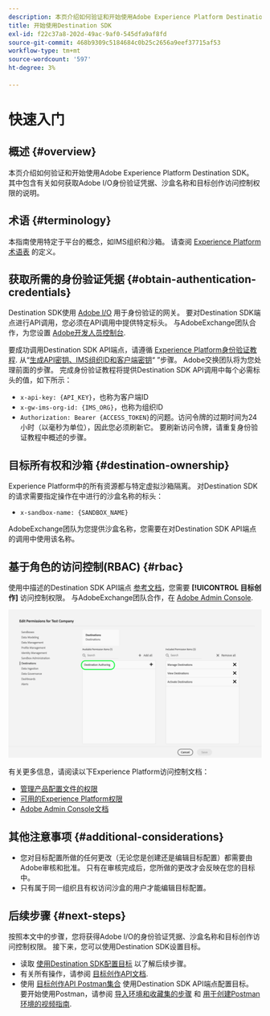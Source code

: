 ```yaml
---
description: 本页介绍如何验证和开始使用Adobe Experience Platform Destination SDK。 其中包含有关如何获取Adobe I/O身份验证凭据、沙盒名称和目标创作访问控制权限的说明。
title: 开始使用Destination SDK
exl-id: f22c37a8-202d-49ac-9af0-545dfa9af8fd
source-git-commit: 468b9309c5184684c0b25c2656a9eef37715af53
workflow-type: tm+mt
source-wordcount: '597'
ht-degree: 3%

---
```


# 快速入门

## 概述 {#overview}

本页介绍如何验证和开始使用Adobe Experience Platform Destination SDK。 其中包含有关如何获取Adobe I/O身份验证凭据、沙盒名称和目标创作访问控制权限的说明。

## 术语 {#terminology}

本指南使用特定于平台的概念，如IMS组织和沙箱。 请查阅 [Experience Platform术语表](https://experienceleague.adobe.com/docs/experience-platform/landing/glossary.html) 的定义。

## 获取所需的身份验证凭据 {#obtain-authentication-credentials}

Destination SDK使用 [Adobe I/O](https://www.adobe.io/) 用于身份验证的网关。 要对Destination SDK端点进行API调用，您必须在API调用中提供特定标头。 与AdobeExchange团队合作，为您设置 [Adobe开发人员控制台](https://developer.adobe.com/console).

要成功调用Destination SDK API端点，请遵循 [Experience Platform身份验证教程](https://experienceleague.adobe.com/docs/experience-platform/landing/platform-apis/api-authentication.html). 从“[生成API密钥、IMS组织ID和客户端密钥](https://experienceleague.adobe.com/docs/experience-platform/landing/platform-apis/api-authentication.html#api-ims-secret)“ ”步骤。 Adobe交换团队将为您处理前面的步骤。 完成身份验证教程将提供Destination SDK API调用中每个必需标头的值，如下所示：

* `x-api-key: {API_KEY}`，也称为客户端ID
* `x-gw-ims-org-id: {IMS_ORG}`，也称为组织ID
* `Authorization: Bearer {ACCESS_TOKEN}`的问题。访问令牌的过期时间为24小时（以毫秒为单位），因此您必须刷新它。 要刷新访问令牌，请重复身份验证教程中概述的步骤。

<!--

### Obtain `Authorization: Bearer {ACCESS_TOKEN}`

To obtain the `{ACCESS_TOKEN}`, you must generate a JWT token and exchange it for the access token. Follow the steps below:

1. Follow the instructions in the [Generate JWT section](https://www.adobe.io/apis/experienceplatform/console/docs.html#!AdobeDocs/adobeio-console/master/credentials.md) in the credentials guide.
2. Follow the instructions in [Step 3: try it](https://www.adobe.io/authentication/auth-methods.html#!AdobeDocs/adobeio-auth/master/AuthenticationOverview/ServiceAccountIntegration.md) in the Service account connection guide.

You now have the required authentication headers `x-api-key: {API_KEY}`, `x-gw-ims-org-id: {IMS_ORG}`, and `Authorization: Bearer {ACCESS_TOKEN}`.

>[!NOTE]
>
>The access token has an expiration time of 24 hours, expressed in milliseconds, so you will have to refresh it. To refresh the access token, repeat the steps outlined in this section.

-->

## 目标所有权和沙箱 {#destination-ownership}

Experience Platform中的所有资源都与特定虚拟沙箱隔离。 对Destination SDK的请求需要指定操作在中进行的沙盒名称的标头：

* `x-sandbox-name: {SANDBOX_NAME}`

AdobeExchange团队为您提供沙盒名称，您需要在对Destination SDK API端点的调用中使用该名称。

## 基于角色的访问控制(RBAC) {#rbac}

使用中描述的Destination SDK API端点 [参考文档](./configuration-options.md)，您需要 **[!UICONTROL 目标创作]** 访问控制权限。 与AdobeExchange团队合作，在 [Adobe Admin Console](https://adminconsole.adobe.com/).

![目标创作权限](./assets/destination-authoring-permission.png)

有关更多信息，请阅读以下Experience Platform访问控制文档：

* [管理产品配置文件的权限](/help/access-control/ui/permissions.md)
* [可用的Experience Platform权限](/help/access-control/home.md#permissions)
* [Adobe Admin Console文档](https://helpx.adobe.com/cn/enterprise/using/admin-console.html)

## 其他注意事项 {#additional-considerations}

* 您对目标配置所做的任何更改（无论您是创建还是编辑目标配置）都需要由Adobe审核和批准。 只有在审核完成后，您所做的更改才会反映在您的目标中。
* 只有属于同一组织且有权访问沙盒的用户才能编辑目标配置。

## 后续步骤 {#next-steps}

按照本文中的步骤，您将获得Adobe I/O的身份验证凭据、沙盒名称和目标创作访问控制权限。 接下来，您可以使用Destination SDK设置目标。
* 读取 [使用Destination SDK配置目标](./configure-destination-instructions.md) 以了解后续步骤。
* 有关所有操作，请参阅 [目标创作API文档](https://www.adobe.io/experience-platform-apis/references/destination-authoring/).
* 使用 [目标创作API Postman集合](https://github.com/adobe/experience-platform-postman-samples/blob/master/apis/experience-platform/Destination%20Authoring%20API.postman_collection.json) 使用Destination SDK API端点配置目标。 要开始使用Postman，请参阅 [导入环境和收藏集的步骤](https://learning.postman.com/docs/getting-started/importing-and-exporting-data/) 和 [用于创建Postman环境的视频指南](https://video.tv.adobe.com/v/28832).
